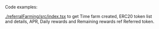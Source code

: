 Code examples:

[./referralFarming/src/index.tsx](./referralFarming/src/index.tsx) to get Time farm created, ERC20 token list and details, APR, Daily rewards and Remaining rewards ref Referred token.
